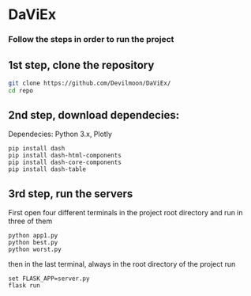 # DaViEx

### Follow the steps in order to run the project



## 1st step, clone the repository

```bash
git clone https://github.com/Devilmoon/DaViEx/
cd repo
```


## 2nd step, download dependecies:

Dependecies: Python 3.x, Plotly

```pip
pip install dash
pip install dash-html-components
pip install dash-core-components
pip install dash-table
```

## 3rd step, run the servers

First open four different terminals in the project root directory and run in three of them

```
python app1.py
python best.py
python worst.py
```

then in the last terminal, always in the root directory of the project run

```
set FLASK_APP=server.py 
flask run
```
